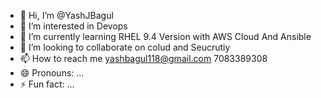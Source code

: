 - 👋 Hi, I’m @YashJBagul    
- 👀 I’m interested in Devops
- 🌱 I’m currently learning RHEL 9.4 Version with AWS Cloud And Ansible
- 💞️ I’m looking to collaborate on colud and Seucrutiy 
- 📫 How to reach me yashbagul118@gmail.com 7083389308
- 😄 Pronouns: ...
- ⚡ Fun fact: ...

<!---
YashJBagul/YashJBagul is a ✨ special ✨ repository because its `README.md` (this file) appears on your GitHub profile.
You can click the Preview link to take a look at your changes.
--->

